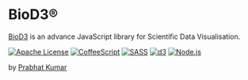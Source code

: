 # BioD3®
[BioD3](http://research.sequomics.com/) is an advance JavaScript library for Scientific Data Visualisation.

[![Apache License](https://img.shields.io/badge/License-v2.0-ff79b4.svg)](https://github.com/BioD3/BioD3/blob/master/LICENSE)
[![CoffeeScript](https://img.shields.io/badge/CoffeeScript-v1.9.3-black.svg)](http://coffeescript.org/)
[![SASS](https://img.shields.io/badge/SASS-v3.4.15-ff69b4.svg)](http://sass-lang.com/)
[![d3](https://img.shields.io/badge/D3-v3.5.5-orange.svg)](http://d3js.org/)
[![Node.js](https://img.shields.io/badge/Node.js-v0.12.5-brightgreen.svg)](https://nodejs.org/)

by [Prabhat Kumar](http://prabhatkumar.org/)

